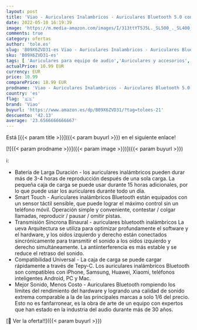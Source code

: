```yaml
---
layout: post
title: 'Viao - Auriculares Inalambricos - Auriculares Bluetooth 5.0 con Control Táctil - Cascos Inalámbricos Bluetooth con Micrófono Incorporado - IPX5 - para iPhone Samsung Huawei Xiaomi'
date: 2022-05-10 16:19:39
image: 'https://m.media-amazon.com/images/I/313ttYT5J5L._SL500_._SL400_.jpg'
comments: true
category: ofertas
author: 'tole.es'
slug: 'B09X6ZVD31-es Viao - Auriculares Inalambricos - Auriculares Bluetooth...'
sku: 'B09X6ZVD31-es'
tags: [ 'Auriculares para equipo de audio','Auriculares y accesorios','Electrónica','iphone','viao','🇪🇸', ]
actualPrice: 10.99 EUR
currency: EUR
price: 10.99
comparePrice: 18.99 EUR
prodname: 'Viao - Auriculares Inalambricos - Auriculares Bluetooth 5.0 con Control Táctil - Cascos Inalámbricos Bluetooth con Micrófono Incorporado - IPX5 - para iPhone Samsung Huawei Xiaomi'
country: 'es'
flag: '🇪🇸'
brand: 'Viao'
buyurl: 'https://www.amazon.es/dp/B09X6ZVD31/?tag=tolees-21'
descuento: '42.13'
average: '23.6566666666667'
---
```


Está [{{< param title >}}]({{< param buyurl >}}) en el siguiente enlace!

[![{{< param prodname >}}]({{< param image >}})]({{< param buyurl >}})

ℹ️:

- Batería de Larga Duración - los auriculares inalámbricos pueden durar más de 3-4 horas de reproducción después de una sola carga. La pequeña caja de carga se puede usar durante 15 horas adicionales, por lo que puede usar los auriculares durante todo un día.
- Smart Touch - Auriculares inalámbricos Bluetooth están equipados con un sensor táctil sensible, que puede lograr el máximo control sin un teléfono móvil. Operación simple y conveniente, contestar / colgar llamadas, reproducir / pausar / omitir pistas.
- Transmisión Síncrona Binaural - auriculares bluetooth inalámbricos La ueva Arquitectura se utiliza para optimizar profundamente el software y el hardware, y los oídos izquierdo y derecho están conectados sincrónicamente para transmitir el sonido a los oídos izquierdo y derecho simultáneamente. La antiinterferencia es más estable y se reduce el retraso del sonido.
- Compatibilidad Universal - La caja de carga se puede cargar rápidamente a través de Tepy-C. Los auriculares inalámbricos Bluetooth son compatibles con iPhone, Samsung, Huawei, Xiaomi, teléfonos inteligentes Android, PC y Mac.
- Mejor Sonido, Menos Costo - Auriculares Bluetooth rompiendo los límites del rendimiento del hardware y logrando una calidad de sonido extrema comparable a la de las principales marcas a solo 1/6 del precio. Esto no es fanfarronear, es la obra de arte de un equipo con expertos que han estado en la industria del audio durante más de 30 años.

[🛒 Ver la oferta!!]({{< param buyurl >}})
